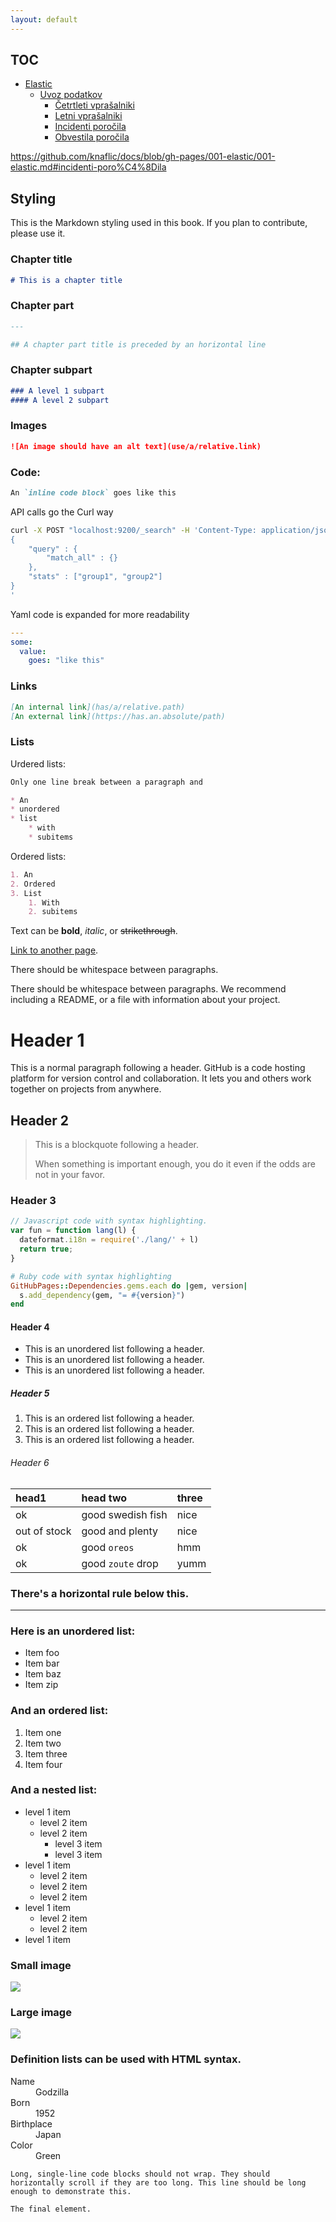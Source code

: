 ```yaml
---
layout: default
---
```



## TOC

- [Elastic](001-elastic/001-elastic.md/#elastic)
  * [Uvoz podatkov](001-elastic/001-elastic.md#uvoz-podatkov)
    + [Četrtleti vprašalniki](001-getting-started/001-elastic.md#%C4%8Detrtleti-vpra%C5%A1alniki)
    + [Letni vprašalniki](001-elastic/001-elastic.md#letni-vpra%C5%A1alniki)
    + [Incidenti poročila](001-elastic/001-elastic.md#incidenti-poro%C4%8Dila)
    + [Obvestila poročila](001-elastic/001-elastic.md#obvestila-poro%C4%8Dila)

https://github.com/knaflic/docs/blob/gh-pages/001-elastic/001-elastic.md#incidenti-poro%C4%8Dila



## Styling

This is the Markdown styling used in this book. If you plan to contribute, please use it.

### Chapter title

```markdown
# This is a chapter title

```

### Chapter part

```markdown
---

## A chapter part title is preceded by an horizontal line
```

### Chapter subpart

```markdown
### A level 1 subpart
#### A level 2 subpart
```

### Images

```markdown
![An image should have an alt text](use/a/relative.link)
```

### Code:

```markdown
An `inline code block` goes like this
```

API calls go the Curl way

```bash
curl -X POST "localhost:9200/_search" -H 'Content-Type: application/json' -d'
{
    "query" : {
        "match_all" : {}
    },
    "stats" : ["group1", "group2"]
}
'
```

Yaml code is expanded for more readability
```yaml
---
some:
  value:
    goes: "like this"
```

### Links

```markdown
[An internal link](has/a/relative.path)
[An external link](https://has.an.absolute/path)
```

### Lists

Urdered lists:

```markdown
Only one line break between a paragraph and

* An
* unordered
* list
	* with
	* subitems
```

Ordered lists:

```markdown
1. An
2. Ordered
3. List
	1. With
	2. subitems
```








Text can be **bold**, _italic_, or ~~strikethrough~~.

[Link to another page](another-page).

There should be whitespace between paragraphs.

There should be whitespace between paragraphs. We recommend including a README, or a file with information about your project.

# [](#header-1)Header 1

This is a normal paragraph following a header. GitHub is a code hosting platform for version control and collaboration. It lets you and others work together on projects from anywhere.

## [](#header-2)Header 2

> This is a blockquote following a header.
>
> When something is important enough, you do it even if the odds are not in your favor.

### [](#header-3)Header 3

```js
// Javascript code with syntax highlighting.
var fun = function lang(l) {
  dateformat.i18n = require('./lang/' + l)
  return true;
}
```

```ruby
# Ruby code with syntax highlighting
GitHubPages::Dependencies.gems.each do |gem, version|
  s.add_dependency(gem, "= #{version}")
end
```

#### [](#header-4)Header 4

*   This is an unordered list following a header.
*   This is an unordered list following a header.
*   This is an unordered list following a header.

##### [](#header-5)Header 5

1.  This is an ordered list following a header.
2.  This is an ordered list following a header.
3.  This is an ordered list following a header.

###### [](#header-6)Header 6

| head1        | head two          | three |
|:-------------|:------------------|:------|
| ok           | good swedish fish | nice  |
| out of stock | good and plenty   | nice  |
| ok           | good `oreos`      | hmm   |
| ok           | good `zoute` drop | yumm  |

### There's a horizontal rule below this.

* * *

### Here is an unordered list:

*   Item foo
*   Item bar
*   Item baz
*   Item zip

### And an ordered list:

1.  Item one
1.  Item two
1.  Item three
1.  Item four

### And a nested list:

- level 1 item
  - level 2 item
  - level 2 item
    - level 3 item
    - level 3 item
- level 1 item
  - level 2 item
  - level 2 item
  - level 2 item
- level 1 item
  - level 2 item
  - level 2 item
- level 1 item

### Small image

![](https://assets-cdn.github.com/images/icons/emoji/octocat.png)

### Large image

![](https://guides.github.com/activities/hello-world/branching.png)


### Definition lists can be used with HTML syntax.

<dl>
<dt>Name</dt>
<dd>Godzilla</dd>
<dt>Born</dt>
<dd>1952</dd>
<dt>Birthplace</dt>
<dd>Japan</dd>
<dt>Color</dt>
<dd>Green</dd>
</dl>

```
Long, single-line code blocks should not wrap. They should horizontally scroll if they are too long. This line should be long enough to demonstrate this.
```

```
The final element.
```
